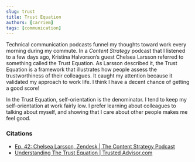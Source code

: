 ```yaml
---
slug: trust
title: Trust Equation
authors: [carriem]
tags: [communication]
---
```


Technical communication podcasts funnel my thoughts toward work every morning during my commute. In a *Content Strategy* podcast that I listened to a few days ago, Kristina Halvorson’s guest Chelsea Larsson referred to something called the Trust Equation. As Larsson described it, the Trust Equation is a framework that illustrates how people assess the trustworthiness of their colleagues. It caught my attention because it validated my approach to work life. I think I have a decent chance of getting a good score!

In the Trust Equation, self-orientation is the denominator. I tend to keep my self-orientation at work fairly low. I prefer learning about colleagues to talking about myself, and showing that I care about other people  makes me feel good.

### Citations

* [Ep. 42: Chelsea Larsson, Zendesk | The Content Strategy Podcast](https://www.contentstrategy.com/episodes/episode-42-chelsea-larsson-zendesk-tactics-to-advocate-for-content-design)
* [Understanding The Trust Equation | Trusted Advisor.com](https://trustedadvisor.com/why-trust-matters/understanding-trust/understanding-the-trust-equation)
